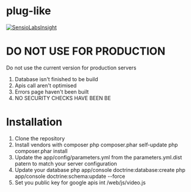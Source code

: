 plug-like
=========

[![SensioLabsInsight](https://insight.sensiolabs.com/projects/bedda139-239f-4c89-917a-42dd68b2f7a2/small.png)](https://insight.sensiolabs.com/projects/bedda139-239f-4c89-917a-42dd68b2f7a2)

DO NOT USE FOR PRODUCTION
=========
Do not use the current version for production servers

1. Database isn't finished to be build
2. Apis call aren't optimised
3. Errors page haven't been built
4. NO SECURITY CHECKS HAVE BEEN BE

Installation
=======
1. Clone the repository
2. Install vendors with composer
php composer.phar self-update
php composer.phar install
3. Update the app/config/parameters.yml from the parameters.yml.dist patern to match your server configuration
4. Update your database
php app/console doctrine:database:create
php app/console doctrine:schema:update --force
5. Set you public key for google apis int /web/js/video.js
